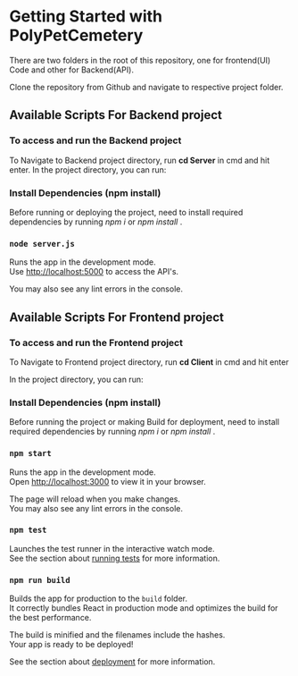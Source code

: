 # Getting Started with PolyPetCemetery

There are two folders in the root of this repository, one for frontend(UI) Code and other for Backend(API).

Clone the repository from Github and
navigate to respective project folder.

## Available Scripts For Backend project 

### To access and run the Backend project 
To Navigate to Backend project directory, run **cd Server** in cmd and hit enter.
In the project directory, you can run:

### Install Dependencies (npm install)
Before running  or deploying the project, need to install required dependencies by running *npm i* or *npm install* .

### `node server.js`

Runs the app in the development mode.\
Use [http://localhost:5000](http://localhost:5000) to access the API's.

You may also see any lint errors in the console.

## Available Scripts For Frontend project

### To access and run the Frontend project 
To Navigate to Frontend project directory, run **cd Client** in cmd and hit enter

In the project directory, you can run:

### Install Dependencies (npm install)

Before running the project or making Build for deployment, need to install required dependencies by running *npm i* or *npm install* .

### `npm start`

Runs the app in the development mode.\
Open [http://localhost:3000](http://localhost:3000) to view it in your browser.

The page will reload when you make changes.\
You may also see any lint errors in the console.

### `npm test`

Launches the test runner in the interactive watch mode.\
See the section about [running tests](https://facebook.github.io/create-react-app/docs/running-tests) for more information.

### `npm run build`

Builds the app for production to the `build` folder.\
It correctly bundles React in production mode and optimizes the build for the best performance.

The build is minified and the filenames include the hashes.\
Your app is ready to be deployed!

See the section about [deployment](https://facebook.github.io/create-react-app/docs/deployment) for more information.

